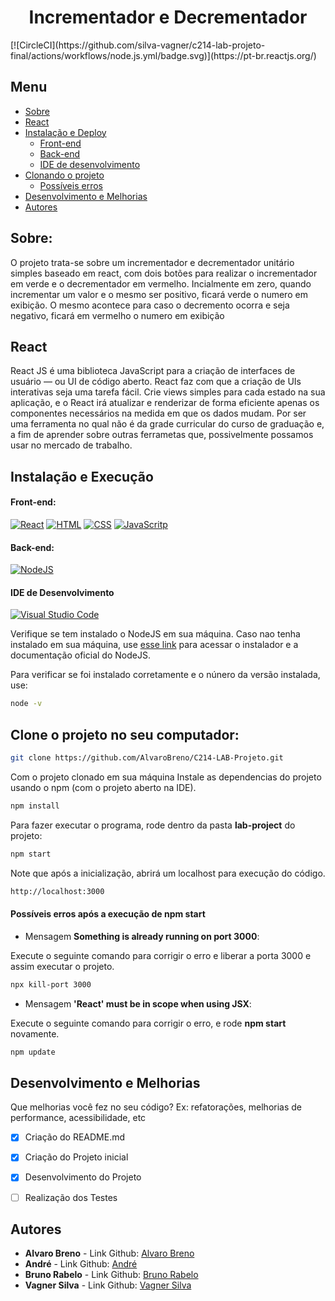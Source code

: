 <h1 align="center"> Incrementador e Decrementador </h1>
[![CircleCI](https://github.com/silva-vagner/c214-lab-projeto-final/actions/workflows/node.js.yml/badge.svg)](https://pt-br.reactjs.org/) 

## Menu
- [Sobre](#Project)
- [React](#react)
- [Instalação e Deploy](#instalação-e-deploy)
  - [Front-end](#front-end)
  - [Back-end](#back-end)
  - [IDE de desenvolvimento](#ide-de-desenvolvimento) 
- [Clonando o projeto](#clone-o-projeto-no-seu-computador)
  - [Possíveis erros](#possíveis-erros-após-a-execução-de-npm-start)
- [Desenvolvimento e Melhorias](#desenvolvimento-e-melhorias)
- [Autores](#autores)

## Sobre:

O projeto trata-se sobre um incrementador e decrementador unitário simples baseado em react, com dois botões para realizar o incrementador em verde e o decrementador em vermelho. Incialmente em zero, quando incrementar um valor e o mesmo ser positivo, ficará verde o numero em exibição. O mesmo acontece para caso o decremento ocorra e seja negativo, ficará em vermelho o numero em exibição


## React

React JS é uma biblioteca JavaScript para a criação de interfaces de usuário — ou UI de código aberto. React faz com que a criação de UIs interativas seja uma tarefa fácil. Crie views simples para cada estado na sua aplicação, e o React irá atualizar e renderizar de forma eficiente apenas os componentes necessários na medida em que os dados mudam.
Por ser uma ferramenta no qual não é da grade curricular do curso de graduação e, a fim de aprender sobre outras ferrametas que, possivelmente possamos usar no mercado de trabalho.

## Instalação e Execução

#### Front-end:

[![React](https://img.shields.io/badge/React-20232A?style=for-the-badge&logo=react&logoColor=61DAFB
)](https://pt-br.reactjs.org/) 
[![HTML](https://img.shields.io/badge/HTML5-E34F26?style=for-the-badge&logo=html5&logoColor=white
)](https://developer.mozilla.org/en-US/docs/Learn/HTML) 
[![CSS](https://img.shields.io/badge/CSS3-1572B6?style=for-the-badge&logo=css3&logoColor=white
)](https://developer.mozilla.org/en-US/docs/Learn/CSS) 
[![JavaScritp](https://img.shields.io/badge/JavaScript-F7DF1E?style=for-the-badge&logo=javascript&logoColor=black
)](https://developer.mozilla.org/en-US/docs/Learn/JavaScript)

#### Back-end:

[![NodeJS](https://img.shields.io/badge/Node.js-43853D?style=for-the-badge&logo=node.js&logoColor=white
)](https://nodejs.org/en/)

#### IDE de Desenvolvimento 
[![Visual Studio Code](https://img.shields.io/badge/Visual%20Studio%20Code-0078d7.svg?style=for-the-badge&logo=visual-studio-code&logoColor=white)](https://code.visualstudio.com/)

Verifique se tem instalado o NodeJS em sua máquina. Caso nao tenha instalado em sua máquina, use [esse link](https://nodejs.org/en/) para acessar o instalador e a documentação oficial do NodeJS.

Para verificar se foi instalado corretamente e o núnero da versão instalada, use:

```bash
node -v
```

## Clone o projeto no seu computador:

```bash
git clone https://github.com/AlvaroBreno/C214-LAB-Projeto.git

```

Com o projeto clonado em sua máquina
Instale as dependencias do projeto usando o npm (com o projeto aberto na IDE).

```bash
npm install
```

Para fazer executar o programa, rode dentro da pasta **lab-project** do projeto:

```bash
npm start
```

Note que após a inicialização, abrirá um localhost para execução do código.

```bash
http://localhost:3000
```

#### Possíveis erros após a execução de **npm start**

* Mensagem **Something is already running on port 3000**:

Execute o seguinte comando para corrigir o erro e liberar a porta 3000 e assim executar o projeto. 

```bash
npx kill-port 3000
```

* Mensagem **'React' must be in scope when using JSX**: 

Execute o seguinte comando para corrigir o erro, e rode **npm start** novamente.

```bash
npm update
```



## Desenvolvimento e Melhorias

Que melhorias você fez no seu código? Ex: refatorações, melhorias de performance, acessibilidade, etc

 - [x]  Criação do README.md
 - [x]  Criação do Projeto inicial
 - [X]  Desenvolvimento do Projeto
 - [ ]  Realização dos Testes


## Autores

- **Alvaro Breno** - Link Github: [Alvaro Breno](https://www.github.com/AlvaroBreno)
- **André** - Link Github: [André](https://github.com/andrevrj)
- **Bruno Rabelo** - Link Github: [Bruno Rabelo](https://github.com/barabelo)
- **Vagner Silva** - Link Github: [Vagner Silva](https://github.com/silva-vagner)

